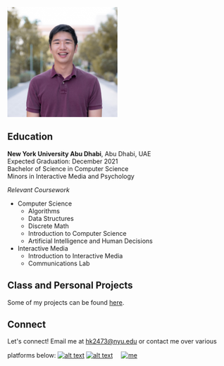 <p><img src="photo.jpg" alt="me" width="250" height="250"></p>

## Education
**New York University Abu Dhabi**, Abu Dhabi, UAE <br />
Expected Graduation: December 2021 <br />
Bachelor of Science in Computer Science <br />
Minors in Interactive Media and Psychology <br />

*Relevant Coursework* <br />
- Computer Science <br />
  - Algorithms <br />
  - Data Structures <br />
  - Discrete Math <br />
  - Introduction to Computer Science <br />
  - Artificial Intelligence and Human Decisions <br />
- Interactive Media <br />
  - Introduction to Interactive Media <br />
  - Communications Lab <br />

## Class and Personal Projects
Some of my projects can be found [here](https://gist.github.com/briankim113/6966eb37eac6d5bfd94648a9bf1ea965).

## Connect
Let's connect! Email me at hk2473@nyu.edu or contact me over various platforms below: 
[![alt text][1.1]][1]
[![alt text][2.1]][2]
<a href="https://www.linkedin.com/in/brian-kim-44a664198/">
  <img style="padding: 15px;" src="https://image.flaticon.com/icons/png/512/49/49656.png" alt="me" width="20" height="20">
</a>


[1.1]: http://i.imgur.com/P3YfQoD.png
[2.1]: http://i.imgur.com/0o48UoR.png
[3.1]: https://image.flaticon.com/icons/png/512/49/49656.png

[1]: http://www.facebook.com/briankim113
[2]: http://www.github.com/briankim113
[3]: https://www.linkedin.com/in/brian-kim-44a664198/
